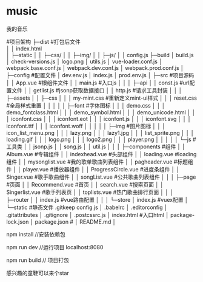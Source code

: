 # music
 我的音乐

#项目架构
├─dist               #打包后文件         
│  │  index.html     
│  ├─static
│  │      ├─css/
│  │      ├─img/
│  │      ├─js/
│  │      config.js
├─build
│      build.js
│      check-versions.js
│      logo.png
│      utils.js
│      vue-loader.conf.js
│      webpack.base.conf.js
│      webpack.dev.conf.js
│      webpack.prod.conf.js
│
├─config           #配置文件
│      dev.env.js
│      index.js
│      prod.env.js
│
├─src            #项目源码
│  │  App.vue     #根组件文件
│  │  main.js     #入口js
│  │
│  ├─api
│  │      const.js    #url配置文件
│  │      getlist.js  #jsonp获取数据接口
│  │      http.js     #请求工具封装
│  │
│  ├─assets
│  │  ├─css
│  │  │      my-mint.css     #重新定义mint-ui样式
│  │  │      reset.css       #全局样式重置
│  │  │
│  │  ├─font               #字体图标
│  │  │      demo.css
│  │  │      demo_fontclass.html
│  │  │      demo_symbol.html
│  │  │      demo_unicode.html
│  │  │      iconfont.css
│  │  │      iconfont.eot
│  │  │      iconfont.js
│  │  │      iconfont.svg
│  │  │      iconfont.ttf
│  │  │      iconfont.woff
│  │  │
│  │  ├─img              #图片图标
│  │  │      icon_list_menu.png
│  │  │      lazy.png
│  │  │      lazy1.jpg
│  │  │      list_sprite.png
│  │  │      loading.gif
│  │  │      logo.png
│  │  │      logo2.png
│  │  │      player.png
│  │  │
│  │  └─js              #工具类
│  │          jsonp.js
│  │          song.js
│  │          util.js
│  │
│  ├─components            #组件
│  │      Album.vue           #专辑组件
│  │      indexhead.vue       #头部组件
│  │      loading.vue         #loading组件
│  │      mysonglist.vue      #我的歌单歌曲列表组件
│  │      pagheader.vue       #标题组件
│  │      player.vue          #播放器组件
│  │      ProgressCircle.vue  #进度条组件
│  │      Singer.vue          #歌手歌曲组件
│  │      songList.vue        #公共歌曲列表组件
│  │
│  ├─page  #页面
│  │      Recommend.vue     #首页
│  │      search.vue        #搜索页面
│  │      Singerlist.vue    #歌手列表页
│  │      toplists.vue      #热门歌曲排行页面
│  │
│  ├─router
│  │      index.js          #vue路由配置
│  │
│  └─store
│          index.js        #vuex配置
│
└─static                  #静态文件
        .gitkeep
        config.js
│  .babelrc
│  .editorconfig
│  .gitattributes
│  .gitignore
│  .postcssrc.js
│  index.html          #入口html
│  package-lock.json
│  package.json        #
│  README.md
│





npm install //安装依赖包

npm run dev //运行项目 localhost:8080

npm run build  // 项目打包 

感兴趣的童鞋可以来个star
